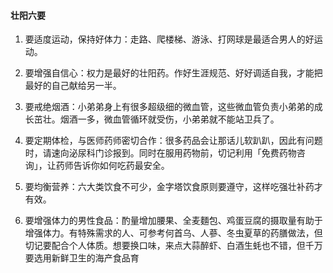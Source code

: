 #### 壮阳六要

1. 要适度运动，保持好体力：走路、爬楼梯、游泳、打网球是最适合男人的好运动。

2. 要增强自信心：权力是最好的壮阳药。作好生涯规范、好好调适自我，才能把最好的自己献给另一半。

3. 要戒绝烟酒：小弟弟身上有很多超级细的微血管，这些微血管负责小弟弟的成长茁壮。烟酒一多，微血管循环就受伤，小弟弟就不能站卫兵了。

4. 要定期体检，与医师药师密切合作：很多药品会让那话儿软趴趴，因此有问题时，请速向泌尿科门诊报到。同时在服用药物前，切记利用「免费药物咨询」，让药师告诉你如何吃药最安全。

5. 要均衡营养：六大类饮食不可少，金字塔饮食原则要遵守，这样吃强壮补药才有效。

6. 要增强体力的男性食品：酌量增加腰果、全麦麵包、鸡蛋豆腐的摄取量有助于增强体力。有特殊需求的人、可参考何首乌、人蔘、冬虫夏草的药膳做法，但切记要配合个人体质。想要换口味，来点大蒜醉虾、白酒生蚝也不错，但千万要选用新鲜卫生的海产食品育
